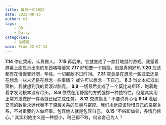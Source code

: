 ```yaml
---
title: 每日一句2022
date: 2022-08-15
author: m1
tags:
    - BB
    - Daily
categories:
    - 浊喳喳
main: From 22-07-14
---
```

**7.14**
停止哭闹，认真做人。
**7.15**
再后来，它就变成了一款打地鼠的游戏。我望着屏幕上面显示出来的东西咯咯傻笑
**7.17**
好想要一个拥抱，但是真的好热
**7.20**
应该都有在慢慢变好吧，毕竟，一切都敌不过时间。
**7.31**
究竟是在想念一些过去还是在想念一些人还是在想念一些事情？
或许可以想念一下自己。
**8.3**
当文本框溢出窗格，我就想到我的爱漫过脑壳。
**8.8**
一切最后变成了一个莫比乌斯环，跑着跑着才发现根本没有尽头。
**8.9**
依然在用野蛮的方式强撑一种独特性，但是其实用正常方法做好一件事就已经完成任务。
**8.12**
交流指北：不要说真心话
**8.14**
浅层交流的数量永远代替不了深层关系的质量与密度。我们永远应该珍惜自己的亲密关系，不对重要的人做坏事。包容他人就是包容自己。
**8.15**
“不俗即仙骨，多情乃佛心。”
其实利他主义是一种胆小，利己都不敢，何谈舍己为人？